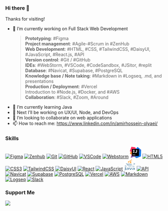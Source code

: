 ### Hi there 👋

Thanks for visiting!  

- 🔭 I’m currently working on Full Stack Web Development
  > **Prototyping**: #Figma  
  > **Project management**: #Agile-#Scrum in #ZenHub  
  > **Web Development**: #HTML, #CSS, #TailwindCSS, #DaisyUI, #JavaScript, #React.js, #API  
  > **Version control**: #Git / #GitHub  
  > **IDEs**: #WebStorm, #VSCode, #CodeSandbox, #JSitor, #replit  
  > **Database**: #Navicat, #Supabase, #PostgreSQL  
  > **Knowledge base / Note taking**: #Markdown in #Logseq, .md, and presentations  
  > **Production / Deployment**: #Vercel  
  > Introduction to #Node.js, #Docker, and #AWS  
  > **Collaboration**: #Slack, #Zoom, #Around
- 🌱 I’m currently learning Java
- 🔭 Next I’ll be working on UX/UI, Node, and DevOps
- 👯 I’m looking to collaborate on web applications
- 📫 How to reach me: https://www.linkedin.com/in/amirhossein-olyaei/

### Skills

<p align="left">
<a href="https://www.figma.com/" target="_blank" rel="noreferrer"><img src="https://raw.githubusercontent.com/danielcranney/readme-generator/main/public/icons/skills/figma-colored.svg" width="36" height="36" alt="Figma" title="Figma" /></a>
<a href="https://www.zenhub.com/" target="_blank" rel="noreferrer"><img src="https://i.imgur.com/U97xgKq.png" width="36" height="36" alt="Zenhub" title="Zenhub" /></a>
<a href="https://git-scm.com/" target="_blank" rel="noreferrer"><img src="https://raw.githubusercontent.com/danielcranney/readme-generator/main/public/icons/skills/git-colored.svg" width="36" height="36" alt="Git" title="Git" /></a>
<a href="https://github.com" target="_blank" rel="noreferrer"><img src="https://i.imgur.com/XlPIRaG.png" width="36" height="36" alt="GitHub" title="GitHub" /></a>
<a href="https://code.visualstudio.com" target="_blank" rel="noreferrer"><img src="https://i.imgur.com/lHgeqzp.png" width="36" height="36" alt="VSCode" title="VSCode" /></a>
<a href="https://www.jetbrains.com/webstorm/" target="_blank" rel="noreferrer"><img src="https://i.imgur.com/cDJe90y.png" width="36" height="36" alt="Webstorm" title="Webstorm" /></a>
<a href="https://www.jetbrains.com/idea/" target="_blank" rel="noreferrer"><img src="https://raw.githubusercontent.com/AmirhosseinOlyaei/images/e3e92a8d7a92396c083adaf9d66d3c5a660b8630/IntelliJ_IDEA_Icon.svg" width="36" height="36" alt="Intellij" title="Intellij" /></a>
<a href="https://www.w3schools.com/html/default.asp" target="_blank" rel="noreferrer"><img src="https://raw.githubusercontent.com/danielcranney/readme-generator/main/public/icons/skills/html5-colored.svg" width="36" height="36" alt="HTML5" title="HTML" /></a>
<a href="https://www.w3schools.com/css/" target="_blank" rel="noreferrer"><img src="https://raw.githubusercontent.com/danielcranney/readme-generator/main/public/icons/skills/css3-colored.svg" width="36" height="36" alt="CSS3" title="CSS" /></a>
<a href="https://tailwindcss.com/" target="_blank" rel="noreferrer"><img src="https://raw.githubusercontent.com/danielcranney/readme-generator/main/public/icons/skills/tailwindcss-colored.svg" width="36" height="36" alt="TailwindCSS" title="TailwindCSS" /></a>
<a href="https://daisyui.com/" target="_blank" rel="noreferrer"><img src="https://i.imgur.com/xLOhACm.png" width="36" height="36" alt="DaisyUI" title="DaisyUI" /></a>
<a href="https://react.dev/" target="_blank" rel="noreferrer"><img src="https://raw.githubusercontent.com/danielcranney/readme-generator/main/public/icons/skills/react-colored.svg" width="36" height="36" alt="React" title="React" /></a>
<a href="https://www.w3schools.com/js/" target="_blank" rel="noreferrer"><img src="https://raw.githubusercontent.com/danielcranney/readme-generator/main/public/icons/skills/javascript-colored.svg" width="36" height="36" alt="JavaScript" title="JavaScript" /></a>
<a href="https://www.java.com/en/" target="_blank" rel="noreferrer"><img src="https://raw.githubusercontent.com/AmirhosseinOlyaei/images/e3e92a8d7a92396c083adaf9d66d3c5a660b8630/Java_programming_language_logo.svg" width="36" height="36" alt="Java" title="Java" /></a>
<a href="https://www.redhat.com/en/topics/api/what-is-a-rest-api" target="_blank" rel="noreferrer"><img src="https://i.imgur.com/mPI6GTE.png" width="36" height="36" alt="API" title="API" /></a>
<a href="https://navicat.com/" target="_blank" rel="noreferrer"><img src="https://i.imgur.com/1EOFBkk.png" width="36" height="36" alt="Navicat" title="Navicat" /></a>
<a href="https://supabase.com/" target="_blank" rel="noreferrer"><img src="https://raw.githubusercontent.com/danielcranney/readme-generator/main/public/icons/skills/supabase-colored.svg" width="36" height="36" alt="Supabase" title="Supabase" /></a>
<a href="https://www.postgresql.org/" target="_blank" rel="noreferrer"><img src="https://raw.githubusercontent.com/danielcranney/readme-generator/main/public/icons/skills/postgresql-colored.svg" width="36" height="36" alt="PostgreSQL" title="PostgreSQL" /></a>
<a href="https://vercel.com" target="_blank" rel="noreferrer"><img src="https://i.imgur.com/RuWkwhh.png" width="36" height="36" alt="Vercel" title="Vercel" /></a>
<a href="https://aws.amazon.com/" target="_blank" rel="noreferrer"><img src="https://i.imgur.com/f0Actia.png" width="36" height="36" alt="AWS" title="AWS-Cloud-Practitioner" /></a>
<a href="https://www.markdownguide.org/" target="_blank" rel="noreferrer"><img src="https://i.imgur.com/HPoUzgb.png" width="50" height="30" alt="Markdown" title="Markdown" /></a>
<a href="https://logseq.com/" target="_blank" rel="noreferrer"><img src="https://i.imgur.com/FUxrgsy.png" width="36" height="36" alt="Logseq" title="Logseq" /></a>
<a href="https://slack.com/" target="_blank" rel="noreferrer"><img src="https://i.imgur.com/l95rkht.png" width="36" height="36" alt="Slack" title="Slack" /></a>
</p>

### Support Me

<a href="https://www.buymeacoffee.com/amirolyaei"><img src="https://cdn.buymeacoffee.com/buttons/v2/default-yellow.png" width="200" /></a>

<!--
**AmirhosseinOlyaei/AmirhosseinOlyaei** is a ✨ _special_ ✨ repository because its `README.md` (this file) appears on your GitHub profile.

Here are some ideas to get you started:

- 🔭 I’m currently working on ...
- 🌱 I’m currently learning ...
- 👯 I’m looking to collaborate on ...
- 🤔 I’m looking for help with ...
- 💬 Ask me about ...
- 📫 How to reach me: ...
- 😄 Pronouns: ...
- ⚡ Fun fact: ...
-->
